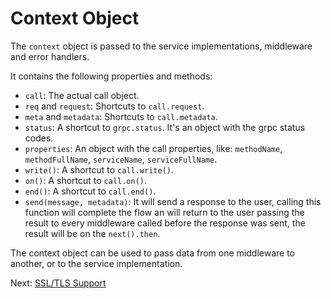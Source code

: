 # Context Object

The `context` object is passed to the service implementations, middleware and error handlers. 

It contains the following properties and methods:

- `call`: The actual call object.
- `req` and `request`: Shortcuts to `call.request`.
- `meta` and `metadata`: Shortcuts to `call.metadata`.
- `status`: A shortcut to `grpc.status`. It's an object with the grpc status codes.
- `properties`: An object with the call properties, like: `methodName`, `methodFullName`, `serviceName`, `serviceFullName`.
- `write()`: A shortcut to `call.write()`.
- `on()`: A shortcut to `call.on()`.
- `end()`: A shortcut to `call.end()`.
- `send(message, metadata)`: It will send a response to the user, calling this function will complete the flow an will return to the user passing the result to every middleware called before the response was  sent, the result will be on the `next().then`. 

The context object can be used to pass data from one middleware to another, or to the service implementation.

Next: [SSL/TLS Support](ssl-tls)
